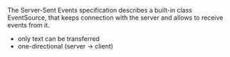 The Server-Sent Events specification describes a built-in class EventSource, that keeps connection with the server and allows to receive events from it.
- only text can be transferred
- one-directional (server -> client)
